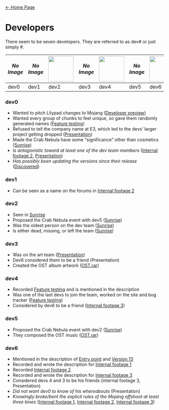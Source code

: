 [← Home Page](../README.md)

# Developers
There seem to be seven developers.
They are referred to as dev# or just simply #.

| *No Image* | *No Image* | <img src="https://lh5.googleusercontent.com/udCXix4t_ifvYQR5slX6Za_PjSgWVNWrLXNB_Pp_Et-ISjvzkR3psHJOVHh2Qxdt4Mz71pys5vktcII7k_kJajdgSorpFjSQ_9vYh246XyR0AmZi7OML2Yndieqfpcq8-G1tB-a9BOrvLPRrlSyt1w" width="80"> | *No Image* | <img src="https://lh6.googleusercontent.com/q6mNvvA00atbtljOZRXqrEb7HDJjuFQQ4k8yUnu0eaE90Q0TIScGUeo9NDEyCJ-CDXdToJYC0_zl1gkseDxte3iN8mik4ZqA3ENSm7KEC0JNy1uPVtJ2tgJGQzG7Wpt8pcdrX_0AU8AmI6z02g" width="80"> | *No Image* | <img src="https://lh3.googleusercontent.com/vEgf2jvfm940s9TkADBAcJrtvqDvzkR_bQN_p5VvHUGUbZN6FKPbJ1NXLxs7fXnhn-p8H894-tAVMjFhfiAWfJQ0_qhTHqHi76P2Bu6vf8jwOV4lIYMvSw11mFADW7yuRCEO7prFEKHGYfUnd86sRw" width="80"> | 
| ----------------------- | ----------------------- | ----------------------- | ----------------------- | ----------------------- | ----------------------- | ----------------------- | 
| dev0                    | dev1                    | dev2                    | dev3                    | dev4                    | dev5                    | dev6                    | 

### dev0
- Wanted to pitch Lilypad changes to Mojang ([Developer preview](../videos/developer-preview.md))
- Wanted every group of chunks to feel unique, so gave them randomly generated names ([Feature testing](../videos/feature-testing.md))
- Refused to tell the company name at E3, which led to the devs’ larger project getting dropped ([Presentation](../videos/presentation.md))
- Made the Crab Nebula have some “significance” other than cosmetics ([Sunrise](../videos/sunrise.md))
- *Is antagonistic toward at least one of the dev team members* ([Internal footage 2](../videos/internal-footage-2.md), [Presentation](../videos/presentation.md))
- *Has possibly been updating the versions since their release* ([Discovered](../videos/discovered.md))

### dev1
- Can be seen as a name on the forums in [Internal footage 2](../videos/internal-footage-2.md)

### dev2
- Seen in [Sunrise](../videos/sunrise.md)
- Proposed the Crab Nebula event with dev5 ([Sunrise](../videos/sunrise.md))
- Was the oldest person on the dev team ([Sunrise](../videos/sunrise.md))
- Is either dead, missing, or left the team ([Sunrise](../videos/sunrise.md))

### dev3
- Was on the art team ([Presentation](../videos/presentation.md))
- Dev6 considered them to be a friend (Presentation)
- Created the OST album artwork ([OST.rar](../resources/ost-rar.md))

### dev4
- Recorded [Feature testing](../videos/feature-testing.md) and is mentioned in the description
- Was one of the last devs to join the team, worked on the site and bug tracker ([Feature testing](../videos/feature-testing.md))
- Considered by dev6 to be a friend ([Internal footage 3](../videos/internal-footage-3.md))

### dev5
- Proposed the Crab Nebula event with dev2 ([Sunrise](../videos/sunrise.md))
- They composed the OST music ([OST.rar](../resources/ost-rar.md))

### dev6
- Mentioned in the description of [Entry point](../videos/entry-point.md) and [Version 13](../videos/version-13.md)
- Recorded and wrote the description for [Internal footage 1](../videos/internal-footage-1.md)
- Recorded [Internal footage 2](../videos/internal-footage-2.md)
- Recorded and wrote the description for [Internal footage 3](../videos/internal-footage-3.md)
- Considered devs 4 and 3 to be his friends (internal footage 3, Presentation)
- *Did not want dev0 to know of his whereabouts* (Presentation)
- *Knowingly broke/bent the explicit rules of the Mojang offshoot at least three times* ([Internal footage 1](../videos/internal-footage-1.md), [Internal footage 2](../videos/internal-footage-2.md), [Internal footage 3](../videos/internal-footage-3.md))
